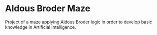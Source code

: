 # Aldous Broder Maze
Project of a maze applying Aldous Broder logic in order to develop basic knowledge in Artificial Intelligence.
